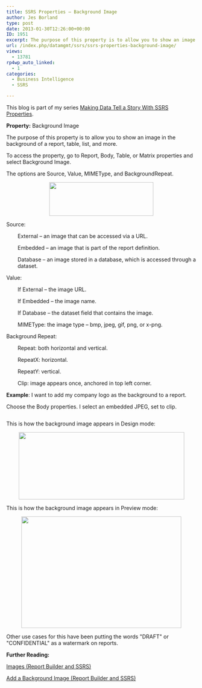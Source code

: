 ```yaml
---
title: SSRS Properties – Background Image
author: Jes Borland
type: post
date: 2013-01-30T12:26:00+00:00
ID: 1951
excerpt: The purpose of this property is to allow you to show an image in the background of a report, table, list, and more.
url: /index.php/datamgmt/ssrs/ssrs-properties-background-image/
views:
  - 13781
rp4wp_auto_linked:
  - 1
categories:
  - Business Intelligence
  - SSRS

---
```

This blog is part of my series [Making Data Tell a Story With SSRS Properties][1].

**Property:** Background Image

The purpose of this property is to allow you to show an image in the background of a report, table, list, and more.

To access the property, go to Report, Body, Table, or Matrix properties and select Background Image.

The options are Source, Value, MIMEType, and BackgroundRepeat.

<p style="text-align: center;">
  <img style="vertical-align: middle;" src="/wp-content/uploads/users/grrlgeek/Background1.png?mtime=1359555474" alt="" width="276" height="89" />
</p>

Source:

<p style="padding-left: 30px;">
  External – an image that can be accessed via a URL.
</p>

<p style="padding-left: 30px;">
  Embedded – an image that is part of the report definition.
</p>

<p style="padding-left: 30px;">
  Database – an image stored in a database, which is accessed through a dataset.
</p>

Value:

<p style="padding-left: 30px;">
  If External – the image URL.
</p>

<p style="padding-left: 30px;">
  If Embedded – the image name.
</p>

<p style="padding-left: 30px;">
  If Database – the dataset field that contains the image.
</p>

<p style="padding-left: 30px;">
  MIMEType: the image type – bmp, jpeg, gif, png, or x-png.
</p>

Background Repeat:

<p style="padding-left: 30px;">
  Repeat: both horizontal and vertical.
</p>

<p style="padding-left: 30px;">
  RepeatX: horizontal.
</p>

<p style="padding-left: 30px;">
  RepeatY: vertical.
</p>

<p style="padding-left: 30px;">
  Clip: image appears once, anchored in top left corner.
</p>

**Example**: I want to add my company logo as the background to a report.

Choose the Body properties. I select an embedded JPEG, set to clip.

<p style="text-align: center;">
  <img src="/wp-content/uploads/users/grrlgeek/Background2.png?mtime=1359555474" alt="" />
</p>

This is how the background image appears in Design mode:

<p style="text-align: center;">
  <img src="/wp-content/uploads/users/grrlgeek/Background3.png?mtime=1359555474" alt="" width="439" height="178" />
</p>

This is how the background image appears in Preview mode:

<p style="text-align: center;">
  <img src="/wp-content/uploads/users/grrlgeek/Background4.png?mtime=1359555474" alt="" width="424" height="295" />
</p>

<p style="text-align: left;">
  Other use cases for this have been putting the words "DRAFT" or "CONFIDENTIAL" as a watermark on reports.
</p>

**Further Reading:**

[Images (Report Builder and SSRS)][2]

[Add a Background Image (Report Builder and SSRS)][3]

 [1]: /index.php/DataMgmt/ssrs/making-data-tell-a-story
 [2]: http://technet.microsoft.com/en-us/library/dd239394.aspx
 [3]: http://technet.microsoft.com/en-us/library/dd239334.aspx